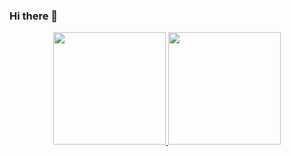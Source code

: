 ### Hi there 👋

<div align="center">
  <a href="https://github.com/jonatasantunesmessias">
  <img height="180em" src="https://github-readme-stats.vercel.app/api?username=jonatasantunesmessias&show_icons=true&theme=dark&include_all_commits=true&count_private=true"/>
  <img height="180em" src="https://github-readme-stats.vercel.app/api/top-langs/?username=jonatasantunesmessias&layout=compact&langs_count=7&theme=dark"/>
</div>
